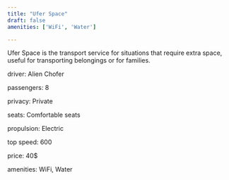 ```yaml
---
title: "Ufer Space"
draft: false
amenities: ['WiFi', 'Water']

---
```

Ufer Space is the transport service for situations that require extra space, useful for transporting belongings or for families.

driver: Alien Chofer

passengers: 8

privacy: Private

seats: Comfortable seats

propulsion: Electric

top speed: 600

price: 40$

amenities: WiFi, Water

